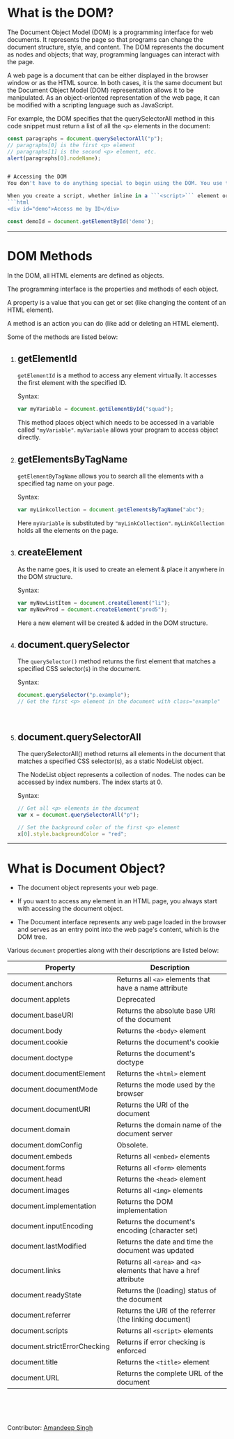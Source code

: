 # What is the DOM?
The Document Object Model (DOM) is a programming interface for web documents. It represents the page so that programs can change the document structure, style, and content. The DOM represents the document as nodes and objects; that way, programming languages can interact with the page.

A web page is a document that can be either displayed in the browser window or as the HTML source. In both cases, it is the same document but the Document Object Model (DOM) representation allows it to be manipulated. As an object-oriented representation of the web page, it can be modified with a scripting language such as JavaScript.

For example, the DOM specifies that the querySelectorAll method in this code snippet must return a list of all the ```<p>``` elements in the document:
```js
const paragraphs = document.querySelectorAll("p");
// paragraphs[0] is the first <p> element
// paragraphs[1] is the second <p> element, etc.
alert(paragraphs[0].nodeName);


# Accessing the DOM
You don't have to do anything special to begin using the DOM. You use the API directly in JavaScript from within what is called a script, a program run by a browser.

When you create a script, whether inline in a ```<script>``` element or included in the web page, you can immediately begin using the API for the document or window objects to manipulate the document itself, or any of the various elements in the web page (the descendant elements of the document). Your DOM programming may be something as simple as the following example: 
```html
<div id="demo">Access me by ID</div>
```
```js
const demoId = document.getElementById('demo');
```
<hr>

# DOM Methods
In the DOM, all HTML elements are defined as objects.

The programming interface is the properties and methods of each object.

A property is a value that you can get or set (like changing the content of an HTML element).

A method is an action you can do (like add or deleting an HTML element).
<br>

Some of the methods are listed below:

1. ## **getElementId**
   
   ```getElementId``` is a method to access any element virtually. It accesses the first element with the specified ID.

    Syntax:
    ```js
    var myVariable = document.getElementById("squad");
    ```

    This method places object which needs to be accessed in a variable called ```"myVariable"```. ```myVariable``` allows your program to access object directly.
    <br>

2. ## **getElementsByTagName**

    ```getElementByTagName``` allows you to search all the elements with a specified tag name on your page.

    Syntax:
    ```js
    var myLinkcollection = document.getElementsByTagName("abc");
    ```

    Here ```myVariable``` is substituted by ```"myLinkCollection"```. ```myLinkCollection``` holds all the elements on the page.
    <br>

3. ## **createElement**
   
    As the name goes, it is used to create an element & place it anywhere in the DOM structure.

    Syntax:
    ```js
    var myNewListItem = document.createElement("li");
    var myNewProd = document.createElement("prod5");
    ```

    Here a new element will be created & added in the DOM structure.
    <br>

4. ## **document.querySelector**
   
    The ```querySelector()``` method returns the first element that matches a specified CSS selector(s) in the document.

    Syntax:
    ```js
    document.querySelector("p.example");
    // Get the first <p> element in the document with class="example"
    ```
    <br>

5. ## **document.querySelectorAll**

    The querySelectorAll() method returns all elements in the document that matches a specified CSS selector(s), as a static NodeList object.

    The NodeList object represents a collection of nodes. The nodes can be accessed by index numbers. The index starts at 0.

    Syntax:
    ```js
    // Get all <p> elements in the document
    var x = document.querySelectorAll("p");

    // Set the background color of the first <p> element
    x[0].style.backgroundColor = "red"; 
    ```
<hr>

# What is Document Object?
- The document object represents your web page.

- If you want to access any element in an HTML page, you always start with accessing the document object.

- The Document interface represents any web page loaded in the browser and serves as an entry point into the web    page's content, which is the DOM tree.
  
Various ```document``` properties along with their descriptions are listed below:

| Property                     | Description                                                                |
|------------------------------|----------------------------------------------------------------------------|
| document.anchors             | Returns all ```<a>``` elements that have a name attribute                  |
| document.applets             | Deprecated                                                                 |
| document.baseURI             | Returns the absolute base URI of the document                              |
| document.body                | Returns the ```<body>``` element                                           |
| document.cookie              | Returns the document's cookie                                              |
| document.doctype             | Returns the document's doctype                                             |
| document.documentElement     | Returns the ```<html>``` element                                           |
| document.documentMode        | Returns the mode used by the browser                                       |
| document.documentURI         | Returns the URI of the document                                            |
| document.domain              | Returns the domain name of the document server                             |
| document.domConfig           | Obsolete.                                                                  |
| document.embeds              | Returns all ```<embed>``` elements                                         |
| document.forms               | Returns all ```<form>``` elements                                          |
| document.head                | Returns the ```<head>``` element                                           |
| document.images              | Returns all ```<img>``` elements                                           |
| document.implementation      | Returns the DOM implementation                                             |
| document.inputEncoding       | Returns the document's encoding (character set)                            |
| document.lastModified        | Returns the date and time the document was updated                         |
| document.links               | Returns all ```<area>``` and ```<a>``` elements that have a href attribute |
| document.readyState          | Returns the (loading) status of the document                               |
| document.referrer            | Returns the URI of the referrer (the linking document)                     |
| document.scripts             | Returns all ```<script>``` elements                                        |
| document.strictErrorChecking | Returns if error checking is enforced                                      |
| document.title               | Returns the ```<title>``` element                                          |
| document.URL                 | Returns the complete URL of the document                                   |
<br><br><br>

Contributor: [Amandeep Singh](https://github.com/amandeep2326)



